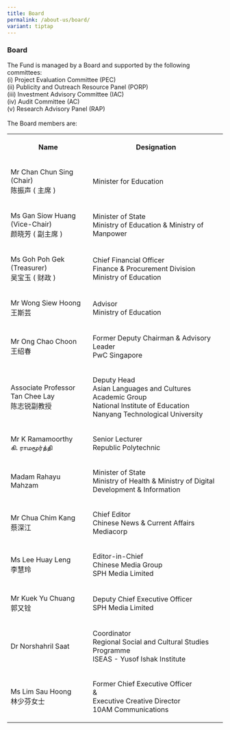 ```yaml
---
title: Board
permalink: /about-us/board/
variant: tiptap
---
```

<h3>Board</h3>
<p>The Fund is managed by a Board and supported by the following committees:
<br>(i) Project Evaluation Committee (PEC)
<br>(ii) Publicity and Outreach Resource Panel (PORP)
<br>(iii) Investment Advisory Committee (IAC)
<br>(iv) Audit Committee (AC)
<br>(v) Research Advisory Panel (RAP)
<br>
<br>The Board members are:</p>
<table style="minWidth: 50px">
<colgroup>
<col>
<col>
</colgroup>
<tbody>
<tr>
<th rowspan="1" colspan="1">
<p>Name</p>
</th>
<th rowspan="1" colspan="1">
<p>Designation</p>
</th>
</tr>
<tr>
<td rowspan="1" colspan="1">
<p>Mr Chan Chun Sing (Chair)
<br>陈振声 ( 主席 )</p>
</td>
<td rowspan="1" colspan="1">
<p>Minister for Education</p>
</td>
</tr>
<tr>
<td rowspan="1" colspan="1">
<p>Ms Gan Siow Huang (Vice-Chair)
<br>颜晓芳 ( 副主席 )</p>
</td>
<td rowspan="1" colspan="1">
<p>Minister of State
<br>Ministry of Education &amp; Ministry of Manpower</p>
</td>
</tr>
<tr>
<td rowspan="1" colspan="1">
<p>Ms Goh Poh Gek (Treasurer)
<br>吴宝玉 ( 财政 )</p>
</td>
<td rowspan="1" colspan="1">
<p>Chief Financial Officer
<br>Finance &amp; Procurement Division
<br>Ministry of Education</p>
</td>
</tr>
<tr>
<td rowspan="1" colspan="1">
<p>Mr Wong Siew Hoong
<br>王斯芸</p>
</td>
<td rowspan="1" colspan="1">
<p>Advisor
<br>Ministry of Education</p>
</td>
</tr>
<tr>
<td rowspan="1" colspan="1">
<p>Mr Ong Chao Choon
<br>王绍春</p>
</td>
<td rowspan="1" colspan="1">
<p>Former Deputy Chairman &amp; Advisory Leader
<br>PwC Singapore</p>
</td>
</tr>
<tr>
<td rowspan="1" colspan="1">
<p>Associate Professor Tan Chee Lay
<br>陈志锐副教授</p>
</td>
<td rowspan="1" colspan="1">
<p>Deputy Head
<br>Asian Languages and Cultures Academic Group
<br>National Institute of Education
<br>Nanyang Technological University</p>
</td>
</tr>
<tr>
<td rowspan="1" colspan="1">
<p>Mr K Ramamoorthy
<br>கி. ராமமூர்த்தி</p>
</td>
<td rowspan="1" colspan="1">
<p>Senior Lecturer
<br>Republic Polytechnic</p>
</td>
</tr>
<tr>
<td rowspan="1" colspan="1">
<p>Madam Rahayu Mahzam</p>
</td>
<td rowspan="1" colspan="1">
<p>Minister of State
<br>Ministry of Health &amp; Ministry of Digital Development &amp; Information</p>
</td>
</tr>
<tr>
<td rowspan="1" colspan="1">
<p>Mr Chua Chim Kang
<br>蔡深江</p>
</td>
<td rowspan="1" colspan="1">
<p>Chief Editor
<br>Chinese News &amp; Current Affairs
<br>Mediacorp</p>
</td>
</tr>
<tr>
<td rowspan="1" colspan="1">
<p>Ms Lee Huay Leng
<br>李慧玲</p>
</td>
<td rowspan="1" colspan="1">
<p>Editor-in-Chief
<br>Chinese Media Group
<br>SPH Media Limited</p>
</td>
</tr>
<tr>
<td rowspan="1" colspan="1">
<p>Mr Kuek Yu Chuang
<br>郭又铨</p>
</td>
<td rowspan="1" colspan="1">
<p>Deputy Chief Executive Officer
<br>SPH Media Limited</p>
</td>
</tr>
<tr>
<td rowspan="1" colspan="1">
<p>Dr Norshahril Saat</p>
</td>
<td rowspan="1" colspan="1">
<p>Coordinator
<br>Regional Social and Cultural Studies Programme
<br>ISEAS - Yusof Ishak Institute</p>
</td>
</tr>
<tr>
<td rowspan="1" colspan="1">
<p>Ms Lim Sau Hoong
<br>林少芬女士</p>
</td>
<td rowspan="1" colspan="1">
<p>Former Chief Executive Officer
<br>&amp;
<br>Executive Creative Director
<br>10AM Communications</p>
</td>
</tr>
</tbody>
</table>
<p></p>